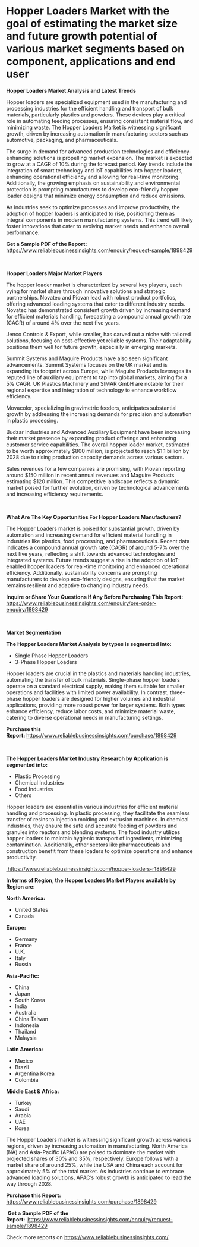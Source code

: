 <p><h1>Hopper Loaders Market with the goal of estimating the market size and future growth potential of various market segments based on component, applications and end user</h1></p><p><strong>Hopper Loaders Market Analysis and Latest Trends</strong></p>
<p><p>Hopper loaders are specialized equipment used in the manufacturing and processing industries for the efficient handling and transport of bulk materials, particularly plastics and powders. These devices play a critical role in automating feeding processes, ensuring consistent material flow, and minimizing waste. The Hopper Loaders Market is witnessing significant growth, driven by increasing automation in manufacturing sectors such as automotive, packaging, and pharmaceuticals. </p><p>The surge in demand for advanced production technologies and efficiency-enhancing solutions is propelling market expansion. The market is expected to grow at a CAGR of 10% during the forecast period. Key trends include the integration of smart technology and IoT capabilities into hopper loaders, enhancing operational efficiency and allowing for real-time monitoring. Additionally, the growing emphasis on sustainability and environmental protection is prompting manufacturers to develop eco-friendly hopper loader designs that minimize energy consumption and reduce emissions. </p><p>As industries seek to optimize processes and improve productivity, the adoption of hopper loaders is anticipated to rise, positioning them as integral components in modern manufacturing systems. This trend will likely foster innovations that cater to evolving market needs and enhance overall performance.</p></p>
<p><strong>Get a Sample PDF of the Report:&nbsp;</strong> <a href="https://www.reliablebusinessinsights.com/enquiry/request-sample/1898429?utm_campaign=2789&utm_medium=2&utm_source=Github&utm_content=ia&utm_term=08042025&utm_id=hopper-loaders">https://www.reliablebusinessinsights.com/enquiry/request-sample/1898429</a></p>
<p>&nbsp;</p>
<p><strong>Hopper Loaders Major Market Players</strong></p>
<p><p>The hopper loader market is characterized by several key players, each vying for market share through innovative solutions and strategic partnerships. Novatec and Piovan lead with robust product portfolios, offering advanced loading systems that cater to different industry needs. Novatec has demonstrated consistent growth driven by increasing demand for efficient materials handling, forecasting a compound annual growth rate (CAGR) of around 4% over the next five years.</p><p>Jenco Controls & Export, while smaller, has carved out a niche with tailored solutions, focusing on cost-effective yet reliable systems. Their adaptability positions them well for future growth, especially in emerging markets.</p><p>Summit Systems and Maguire Products have also seen significant advancements. Summit Systems focuses on the UK market and is expanding its footprint across Europe, while Maguire Products leverages its reputed line of auxiliary equipment to tap into global markets, aiming for a 5% CAGR. UK Plastics Machinery and SIMAR GmbH are notable for their regional expertise and integration of technology to enhance workflow efficiency.</p><p>Movacolor, specializing in gravimetric feeders, anticipates substantial growth by addressing the increasing demands for precision and automation in plastic processing.</p><p>Budzar Industries and Advanced Auxiliary Equipment have been increasing their market presence by expanding product offerings and enhancing customer service capabilities. The overall hopper loader market, estimated to be worth approximately $800 million, is projected to reach $1.1 billion by 2028 due to rising production capacity demands across various sectors.</p><p>Sales revenues for a few companies are promising, with Piovan reporting around $150 million in recent annual revenues and Maguire Products estimating $120 million. This competitive landscape reflects a dynamic market poised for further evolution, driven by technological advancements and increasing efficiency requirements.</p></p>
<p>&nbsp;</p>
<p><strong>What Are The Key Opportunities For Hopper Loaders Manufacturers?</strong></p>
<p><p>The Hopper Loaders market is poised for substantial growth, driven by automation and increasing demand for efficient material handling in industries like plastics, food processing, and pharmaceuticals. Recent data indicates a compound annual growth rate (CAGR) of around 5-7% over the next five years, reflecting a shift towards advanced technologies and integrated systems. Future trends suggest a rise in the adoption of IoT-enabled hopper loaders for real-time monitoring and enhanced operational efficiency. Additionally, sustainability concerns are prompting manufacturers to develop eco-friendly designs, ensuring that the market remains resilient and adaptive to changing industry needs.</p></p>
<p><strong>Inquire or Share Your Questions If Any Before Purchasing This Report:</strong> <a href="https://www.reliablebusinessinsights.com/enquiry/pre-order-enquiry/1898429?utm_campaign=2789&utm_medium=2&utm_source=Github&utm_content=ia&utm_term=08042025&utm_id=hopper-loaders">https://www.reliablebusinessinsights.com/enquiry/pre-order-enquiry/1898429</a></p>
<p>&nbsp;</p>
<p><strong>Market Segmentation</strong></p>
<p><strong>The Hopper Loaders Market Analysis by types is segmented into:</strong></p>
<p><ul><li>Single Phase Hopper Loaders</li><li>3-Phase Hopper Loaders</li></ul></p>
<p><p>Hopper loaders are crucial in the plastics and materials handling industries, automating the transfer of bulk materials. Single-phase hopper loaders operate on a standard electrical supply, making them suitable for smaller operations and facilities with limited power availability. In contrast, three-phase hopper loaders are designed for higher volumes and industrial applications, providing more robust power for larger systems. Both types enhance efficiency, reduce labor costs, and minimize material waste, catering to diverse operational needs in manufacturing settings.</p></p>
<p><strong>Purchase this Report:&nbsp;</strong><a href="https://www.reliablebusinessinsights.com/purchase/1898429?utm_campaign=2789&utm_medium=2&utm_source=Github&utm_content=ia&utm_term=08042025&utm_id=hopper-loaders">https://www.reliablebusinessinsights.com/purchase/1898429</a></p>
<p>&nbsp;</p>
<p><strong>The Hopper Loaders Market Industry Research by Application is segmented into:</strong></p>
<p><ul><li>Plastic Processing</li><li>Chemical Industries</li><li>Food Industries</li><li>Others</li></ul></p>
<p><p>Hopper loaders are essential in various industries for efficient material handling and processing. In plastic processing, they facilitate the seamless transfer of resins to injection molding and extrusion machines. In chemical industries, they ensure the safe and accurate feeding of powders and granules into reactors and blending systems. The food industry utilizes hopper loaders to maintain hygienic transport of ingredients, minimizing contamination. Additionally, other sectors like pharmaceuticals and construction benefit from these loaders to optimize operations and enhance productivity.</p></p>
<p><a href="https://www.reliablebusinessinsights.com/hopper-loaders-r1898429?utm_campaign=2789&utm_medium=2&utm_source=Github&utm_content=ia&utm_term=08042025&utm_id=hopper-loaders">&nbsp;https://www.reliablebusinessinsights.com/hopper-loaders-r1898429</a></p>
<p><strong>In terms of Region, the Hopper Loaders Market Players available by Region are:</strong></p>
<p>
    <p> <strong> North America: </strong>
        <ul>
            <li>United States</li>
            <li>Canada</li>
        </ul>
        </p> 
    <p> <strong> Europe: </strong>
        <ul>
            <li>Germany</li>
            <li>France</li>
            <li>U.K.</li>
            <li>Italy</li>
            <li>Russia</li>
        </ul>
        </p> 
    <p> <strong> Asia-Pacific: </strong>
        <ul>
            <li>China</li>
            <li>Japan</li>
            <li>South Korea</li>
            <li>India</li>
            <li>Australia</li>
            <li>China Taiwan</li>
            <li>Indonesia</li>
            <li>Thailand</li>
            <li>Malaysia</li>
        </ul>
        </p> 
    <p> <strong> Latin America: </strong>
        <ul>
            <li>Mexico</li>
            <li>Brazil</li>
            <li>Argentina Korea</li>
            <li>Colombia</li>
        </ul>
        </p> 
    <p> <strong> Middle East & Africa: </strong>
        <ul>
            <li>Turkey</li>
            <li>Saudi</li>
            <li>Arabia</li>
            <li>UAE</li>
            <li>Korea</li>
        </ul>
    </p>
    </p>
<p><p>The Hopper Loaders market is witnessing significant growth across various regions, driven by increasing automation in manufacturing. North America (NA) and Asia-Pacific (APAC) are poised to dominate the market with projected shares of 30% and 35%, respectively. Europe follows with a market share of around 25%, while the USA and China each account for approximately 5% of the total market. As industries continue to embrace advanced loading solutions, APAC’s robust growth is anticipated to lead the way through 2028.</p></p>
<p><strong>Purchase this Report: </strong><a href="https://www.reliablebusinessinsights.com/purchase/1898429?utm_campaign=2789&utm_medium=2&utm_source=Github&utm_content=ia&utm_term=08042025&utm_id=hopper-loaders">https://www.reliablebusinessinsights.com/purchase/1898429</a></p>
<p>&nbsp;<strong>Get a Sample PDF of the Report:&nbsp;&nbsp;</strong><a href="https://www.reliablebusinessinsights.com/enquiry/request-sample/1898429?utm_campaign=2789&utm_medium=2&utm_source=Github&utm_content=ia&utm_term=08042025&utm_id=hopper-loaders">https://www.reliablebusinessinsights.com/enquiry/request-sample/1898429</a></p>
<p><strong></strong></p>
<p>Check more reports on <a href="https://www.reliablebusinessinsights.com/?utm_campaign=2789&utm_medium=2&utm_source=Github&utm_content=ia&utm_term=08042025&utm_id=hopper-loaders">https://www.reliablebusinessinsights.com/</a></p>